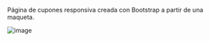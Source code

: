 Página de cupones responsiva creada con Bootstrap a partir de una maqueta. 

![image](https://github.com/Signasho/cuppon_project/assets/156260562/1f59e7c4-d571-4195-991c-3a2bfa7aaf94)

